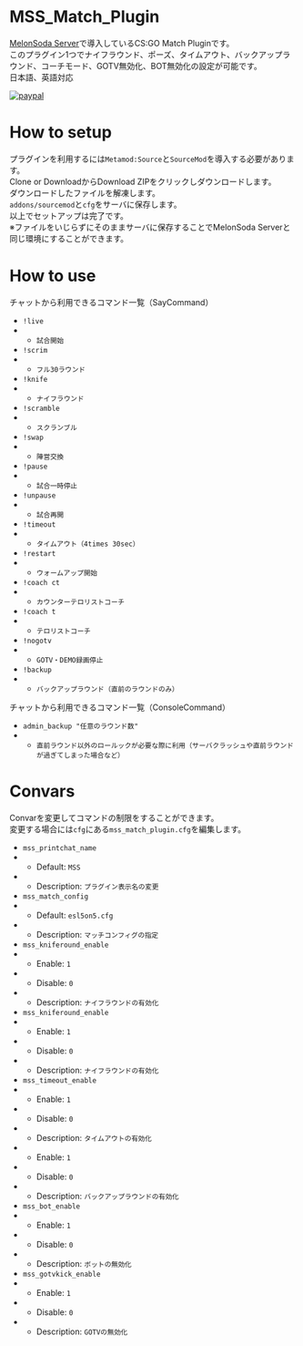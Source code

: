 # MSS_Match_Plugin
[MelonSoda Server](https://www.melonsoda.tokyo/)で導入しているCS:GO Match Pluginです。  
このプラグイン1つでナイフラウンド、ポーズ、タイムアウト、バックアップラウンド、コーチモード、GOTV無効化、BOT無効化の設定が可能です。   
日本語、英語対応  
  
[![paypal](https://www.paypalobjects.com/en_US/i/btn/btn_donateCC_LG.gif)](https://www.paypal.com/webapps/shoppingcart?flowlogging_id=556959261620c&mfid=1540396755611_556959261620c#/checkout/openButton)

# How to setup
プラグインを利用するには`Metamod:Source`と`SourceMod`を導入する必要があります。  
Clone or DownloadからDownload ZIPをクリックしダウンロードします。   
ダウンロードしたファイルを解凍します。  
`addons/sourcemod`と`cfg`をサーバに保存します。  
以上でセットアップは完了です。  
※ファイルをいじらずにそのままサーバに保存することでMelonSoda Serverと同じ環境にすることができます。

# How to use
チャットから利用できるコマンド一覧（SayCommand）
- `!live`
- - `試合開始`
- `!scrim`
- - `フル30ラウンド`
- `!knife`
- - `ナイフラウンド`
- `!scramble`
- - `スクランブル`
- `!swap`
- - `陣営交換`
- `!pause`
- - `試合一時停止`
- `!unpause`
- - `試合再開`
- `!timeout`
- - `タイムアウト（4times 30sec）`
- `!restart`
- - `ウォームアップ開始`
- `!coach ct`
- - `カウンターテロリストコーチ`
- `!coach t`
- - `テロリストコーチ`
- `!nogotv`
- - `GOTV・DEMO録画停止`
- `!backup`
- - `バックアップラウンド（直前のラウンドのみ）`

チャットから利用できるコマンド一覧（ConsoleCommand）
- `admin_backup "任意のラウンド数"`
- - `直前ラウンド以外のロールックが必要な際に利用（サーバクラッシュや直前ラウンドが過ぎてしまった場合など）`

# Convars
Convarを変更してコマンドの制限をすることができます。  
変更する場合には`cfg`にある`mss_match_plugin.cfg`を編集します。  
- `mss_printchat_name`
- - Default: `MSS`
- - Description: `プラグイン表示名の変更`
- `mss_match_config`
- - Default: `esl5on5.cfg`
- - Description: `マッチコンフィグの指定`
- `mss_kniferound_enable`
- - Enable: `1`
- - Disable: `0`
- - Description: `ナイフラウンドの有効化`
- `mss_kniferound_enable`
- - Enable: `1`
- - Disable: `0`
- - Description: `ナイフラウンドの有効化`
- `mss_timeout_enable`
- - Enable: `1`
- - Disable: `0`
- - Description: `タイムアウトの有効化`
- - Enable: `1`
- - Disable: `0`
- - Description: `バックアップラウンドの有効化`
- `mss_bot_enable`
- - Enable: `1`
- - Disable: `0`
- - Description: `ボットの無効化`
- `mss_gotvkick_enable`
- - Enable: `1`
- - Disable: `0`
- - Description: `GOTVの無効化`
